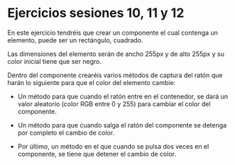 # Ejercicios sesiones 10, 11 y 12

En este ejercicio tendréis que crear un componente el cual contenga un elemento, puede ser un rectángulo, cuadrado.

Las dimensiones del elemento serán de ancho 255px y de alto 255px y su color inicial tiene que ser negro.

Dentro del componente crearéis varios métodos de captura del ratón que harán lo siguiente para que el color del elemento cambie:

- Un método para que cuando el ratón entre en el contenedor, se dará un valor aleatorio (color RGB entre 0 y 255) para cambiar el color del componente.

- Un método para que cuando salga el ratón del componente se detenga por completo el cambio de color.

- Por último, un método en el que cuando se pulsa dos veces en el componente, se tiene que detener el cambio de color.